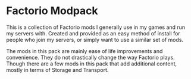 # Factorio Modpack

This is a collection of Factorio mods I generally use in my games and run my servers with.
Created and provided as an easy method of install for people who join my servers, or simply want to use a similar set of mods.

The mods in this pack are mainly ease of life improvements and convenience. They do not drastically change the way Factorio plays.
Though there are a few mods in this pack that add additional content, mostly in terms of Storage and Transport.
